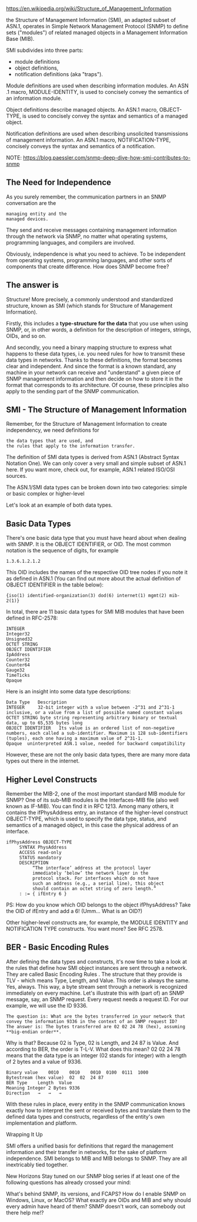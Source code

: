 https://en.wikipedia.org/wiki/Structure_of_Management_Information

the Structure of Management Information (SMI), an adapted subset of ASN.1, operates in Simple Network Management Protocol (SNMP) to define sets ("modules") of related managed objects in a Management Information Base (MIB).

SMI subdivides into three parts: 

- module definitions
- object definitions,
- notification definitions (aka "traps").

Module definitions are used when describing information modules. An ASN .1 macro, MODULE-IDENTITY, is used to concisely convey the semantics of an information module.

Object definitions describe managed objects. An ASN.1 macro, OBJECT-TYPE, is used to concisely convey the syntax and semantics of a managed object.

Notification definitions are used when describing unsolicited transmissions of management information. An ASN.1 macro, NOTIFICATION-TYPE, concisely conveys the syntax and semantics of a notification.

NOTE: https://blog.paessler.com/snmp-deep-dive-how-smi-contributes-to-snmp


## The Need for Independence

As you surely remember, the communication partners in an SNMP conversation are the

    managing entity and the 
    managed devices. 

They send and receive messages containing management information through the network via SNMP, no matter what operating systems, programming languages, and compilers are involved.

Obviously, independence is what you need to achieve. To be independent from operating systems, programming languages, and other sorts of components that create difference. How does SNMP become free? 

## The answer is

Structure! More precisely, a commonly understood and standardized structure, known as SMI (which stands for Structure of Management Information).

Firstly, this includes a **type-structure for the data** that you use when using SNMP, or, in other words, a definition for the description of integers, strings, OIDs, and so on. 

And secondly, you need a binary mapping structure to express what happens to these data types, i.e. you need rules for how to transmit these data types in networks. Thanks to these definitions, the format becomes clear and independent. And since the format is a known standard, any machine in your network can receive and "understand" a given piece of SNMP management information and then decide on how to store it in the format that corresponds to its architecture. Of course, these principles also apply to the sending part of the SNMP communication.

## SMI - The Structure of Management Information

Remember, for the Structure of Management Information to create independency, we need definitions for

    the data types that are used, and
    the rules that apply to the information transfer.

The definition of SMI data types is derived from ASN.1 (Abstract Syntax Notation One). We can only cover a very small and simple subset of ASN.1 here. If you want more, check out, for example, ASN.1 related ISO/OSI sources.

The ASN.1/SMI data types can be broken down into two categories: 
    simple or basic
    complex or higher-level 

Let's look at an example of both data types. 

## Basic Data Types


There's one basic data type that you must have heard about when dealing with SNMP. It is the OBJECT IDENTIFIER, or OID. The most common notation is the sequence of digits, for example

    1.3.6.1.2.1.2

This OID includes the names of the respective OID tree nodes if you note it as defined in ASN.1 (You can find out more about the actual definition of OBJECT IDENTIFIER in the table below):

    {iso(1) identified-organization(3) dod(6) internet(1) mgmt(2) mib-2(1)}

In total, there are 11 basic data types for SMI MIB modules that have been defined in RFC-2578:

    INTEGER
    Integer32
    Unsigned32
    OCTET STRING
    OBJECT IDENTIFIER
    IpAddress
    Counter32
    Counter64
    Gauge32
    TimeTicks
    Opaque
    
 Here is an insight into some data type descriptions:

    Data Type	Description
    INTEGER	    32-bit integer with a value between -2^31 and 2^31-1 inclusive, or a value from a list of possible named constant values
    OCTET STRING byte string representing arbitrary binary or textual data, up to 65,535 bytes long
    OBJECT IDENTIFIER	Its value is an ordered list of non-negative numbers, each called a sub-identifier. Maximum is 128 sub-identifiers (tuples), each one having a maximum value of 2^31-1.
    Opaque	uninterpreted ASN.1 value, needed for backward compatibility

However, these are not the only basic data types, there are many more data types out there in the internet.

## Higher Level Constructs

Remember the MIB-2, one of the most important standard MIB module for SNMP? One of its sub-MIB modules is the Interfaces-MIB file (also well known as IF-MIB). You can find it in RFC 1213. Among many others, it contains the ifPhysAddress entry, an instance of the higher-level construct OBJECT-TYPE, which is used to specify the data type, status, and semantics of a managed object, in this case the physical address of an interface.
    
    ifPhysAddress OBJECT-TYPE
         SYNTAX PhysAddress
         ACCESS read-only
         STATUS mandatory
         DESCRIPTION
              “The interface’ address at the protocol layer
              immediately ‘below’ the network layer in the
              protocol stack. For interfaces which do not have
              such an address (e.g., a serial line), this object
              should contain an octet string of zero length.”
         : := { ifEntry 6 }


PS: How do you know which OID belongs to the object ifPhysAddress? Take the OID of ifEntry and add a 6! (Umm... What is an OID?)

Other higher-level constructs are, for example, the MODULE IDENTITY and NOTIFICATION TYPE constructs. You want more? See RFC 2578.

## BER - Basic Encoding Rules

After defining the data types and constructs, it's now time to take a look at the rules that define how SMI object instances are sent through a network. They are called Basic Encoding Rules . The structure that they provide is TLV - which means Type, Length, and Value. This order is always the same. Yes, always. This way, a byte stream sent through a network is recognized immediately on every machine. Let's illustrate this with (part of) an SNMP message, say, an SNMP request. Every request needs a request ID. For our example, we will use the ID 9336.

    The question is: What are the bytes transferred in your network that convey the information 9336 in the context of an SNMP request ID?
    The answer is: The bytes transferred are 02 02 24 78 (hex), assuming **big-endian order**.

Why is that? Because 02 is Type, 02 is Length, and 24 87 is Value. And according to BER, the order is T-L-V.
What does this mean? 02 02 24 78 means that the data type is an integer (02 stands for integer) with a length of 2 bytes and a value of 9336.
 

    Binary value	0010	0010	0010  0100  0111  1000
    Bytestream (hex value)	02	02	24 87
    BER	Type	Length	Value
    Meaning	Integer	2 Bytes	9336
    Direction	→	→	→

With these rules in place, every entity in the SNMP communication knows exactly how to interpret the sent or received bytes and translate them to the defined data types and constructs, regardless of the entity's own implementation and platform.

Wrapping It Up

SMI offers a unified basis for definitions that regard the management information and their transfer in networks, for the sake of platform independence. SMI belongs to MIB and MIB belongs to SNMP. They are all inextricably tied together.

New Horizons
Stay tuned on our SNMP blog series if at least one of the following questions has already crossed your mind:

What's behind SNMP, its versions, and FCAPS?
How do I enable SNMP on Windows, Linux, or MacOS?
What exactly are OIDs and MIB and why should every admin have heard of them?
SNMP doesn't work, can somebody out there help me!?